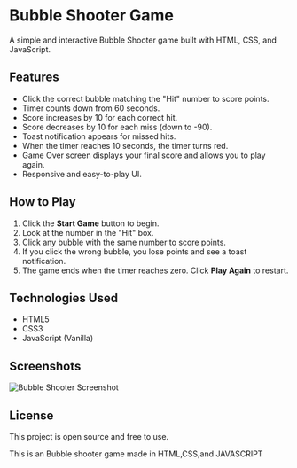 # Bubble Shooter Game

A simple and interactive Bubble Shooter game built with HTML, CSS, and JavaScript.

## Features
- Click the correct bubble matching the "Hit" number to score points.
- Timer counts down from 60 seconds.
- Score increases by 10 for each correct hit.
- Score decreases by 10 for each miss (down to -90).
- Toast notification appears for missed hits.
- When the timer reaches 10 seconds, the timer turns red.
- Game Over screen displays your final score and allows you to play again.
- Responsive and easy-to-play UI.

## How to Play
1. Click the **Start Game** button to begin.
2. Look at the number in the "Hit" box.
3. Click any bubble with the same number to score points.
4. If you click the wrong bubble, you lose points and see a toast notification.
5. The game ends when the timer reaches zero. Click **Play Again** to restart.

## Technologies Used
- HTML5
- CSS3
- JavaScript (Vanilla)

## Screenshots
![Bubble Shooter Screenshot](screenshot.png)

## License
This project is open source and free to use.

This is an Bubble shooter game made in HTML,CSS,and JAVASCRIPT



